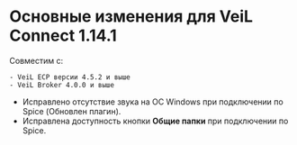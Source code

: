 # Основные изменения для VeiL Connect 1.14.1

Совместим с:

    - VeiL ECP версии 4.5.2 и выше
    - VeiL Broker 4.0.0 и выше
    
- Исправлено отсутствие звука на ОС Windows при подключении по Spice (Обновлен плагин).
- Исправлена доступность кнопки **Общие папки** при подключении по Spice.